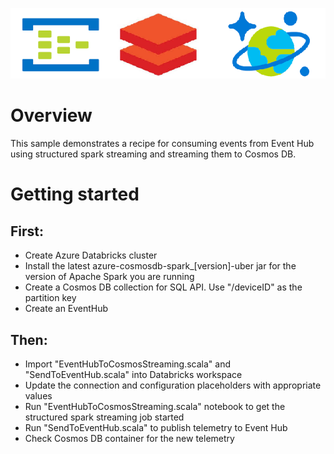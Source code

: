 ![](logo.png)

# Overview
This sample demonstrates a recipe for consuming events from Event Hub using structured spark streaming and streaming them to Cosmos DB.

# Getting started
## First:
* Create Azure Databricks cluster
* Install the latest azure-cosmosdb-spark_[version]-uber jar for the version of Apache Spark you are running
* Create a Cosmos DB collection for SQL API. Use "/deviceID" as the partition key
* Create an EventHub 

## Then:
* Import "EventHubToCosmosStreaming.scala" and "SendToEventHub.scala" into Databricks workspace
* Update the connection and configuration placeholders with appropriate values 
* Run "EventHubToCosmosStreaming.scala" notebook to get the structured spark streaming job started
* Run "SendToEventHub.scala" to publish telemetry to Event Hub
* Check Cosmos DB container for the new telemetry
